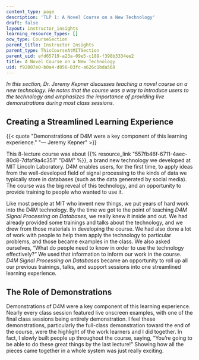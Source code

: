 ```yaml
---
content_type: page
description: 'TLP 1: A Novel Course on a New Technology'
draft: false
layout: instructor_insights
learning_resource_types: []
ocw_type: CourseSection
parent_title: Instructor Insights
parent_type: ThisCourseAtMITSection
parent_uid: efd65719-a23a-09e5-c189-f398b3334ee2
title: A Novel Course on a New Technology
uid: f92007e0-b0a4-d056-03fc-a626c1bda568
---
```

*In this section, Dr. Jeremy Kepner discusses teaching a novel course on a new technology. He notes that the course was a way to introduce users to the technology and emphasizes the importance of providing live demonstrations during most class sessions.*

## Creating a Streamlined Learning Experience 

{{< quote "Demonstrations of D4M were a key component of this learning experience." "— Jeremy Kepner" >}}

This 8-lecture course was about {{% resource_link "557fb46f-6711-4aec-80d8-7dfaf9a4c351" "D4M" %}}, a brand new technology we developed at MIT Lincoln Laboratory. D4M enables users, for the first time, to apply ideas from the well-developed field of signal processing to the kinds of data we typically store in databases (such as the data generated by social media). The course was the big reveal of this technology, and an opportunity to provide training to people who wanted to use it.

Like most people at MIT who invent new things, we put years of hard work into the D4M technology. By the time we got to the point of teaching *D4M Signal Processing on Databases*, we really knew it inside and out. We had already provided some trainings and talks about the technology, and we drew from those materials in developing the course. We had also done a lot of work with people to help them apply the technology to particular problems, and those became examples in the class. We also asked ourselves, “What do people need to know in order to use the technology effectively?” We used that information to inform our work in the course. *D4M Signal Processing on Databases* became an opportunity to roll up all our previous trainings, talks, and support sessions into one streamlined learning experience.

## The Role of Demonstrations

Demonstrations of D4M were a key component of this learning experience. Nearly every class session featured live onscreen examples, with one of the final class sessions being entirely demonstration. I feel these demonstrations, particularly the full-class demonstration toward the end of the course, were the highlight of the work learners and I did together. In fact, I slowly built people up throughout the course, saying, “You’re going to be able to do these great things by the last lecture!” Showing how all the pieces came together in a whole system was just really exciting.